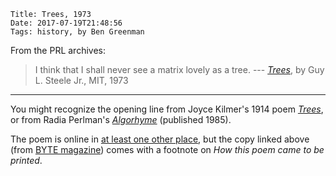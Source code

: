     Title: Trees, 1973
    Date: 2017-07-19T21:48:56
    Tags: history, by Ben Greenman

From the PRL archives:

> I think that I shall never see a matrix lovely as a tree.
> --- [_Trees_](/img/gls-trees-poem-1979.pdf), by Guy L. Steele Jr., MIT, 1973

<!-- more -->

- - -

You might recognize the opening line from Joyce Kilmer's 1914 poem [_Trees_](https://en.wikipedia.org/wiki/Trees_(poem)),
or from Radia Perlman's [_Algorhyme_](/img/p-sigcomm-1985.pdf) (published 1985).

The poem is online in [at least one other place](http://mercury.lcs.mit.edu/~jnc/humour/lisp.tree),
but the copy linked above (from [BYTE magazine](https://archive.org/details/byte-magazine))
comes with a footnote on _How this poem came to be printed_.
